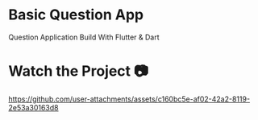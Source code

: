 # Basic Question App

Question Application Build With Flutter & Dart 

# Watch the Project 📷

https://github.com/user-attachments/assets/c160bc5e-af02-42a2-8119-2e53a30163d8

</br>
